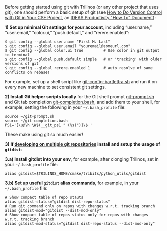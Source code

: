 Before getting started using git with Trilinos (or any other project that uses git), one should perform a basic setup of git (see [How to Do Version Control with Git in Your CSE Project](http://ideas-productivity.org/wordpress/wp-content/uploads/2015/04/IDEAS-VCHowToVersionControlwithGit-V0.2.pdf), an [IDEAS Productivity "How To" Document](https://ideas-productivity.org/resources/howtos/)):

**1) Set up minimal Git settings for your account**, including “user.name,” “user.email,” “color.ui,” “push.default,” and “rerere.enabled”:

```
$ git config --global user.name "First M. Last"
$ git config --global user.email "youremail@someurl.com"
$ git config --global color.ui true         # Use color in git output to terminal
$ git config --global push.default simple   # or 'tracking' with older versions of git
$ git config --global rerere.enabled 1      # auto resolve of same conflicts on rebase!
```
For example, set up a shell script like [git-config-bartlettra.sh](https://github.com/trilinos/Trilinos/blob/master/sampleScripts/git-profiles/git-config-bartlettra.sh) and run it on every new machine to set consistent git settings.

**2) Install Git helper scripts locally** for the Git shell prompt [git-prompt.sh](https://raw.github.com/git/git/master/contrib/completion/git-prompt.sh) and Git tab completion [git-completion.bash](https://raw.github.com/git/git/master/contrib/completion/git-completion.bash), and add them to your shell, for example, setting the following in your `~/.bash_profile` file:

```
source ~/git-prompt.sh
source ~/git-completion.bash
PS1='[\u@\h \W$(__git_ps1 " (%s)")]\$ '
```

These make using git so much easier!

**3) If [developing on multiple git repositories](???) install and setup the usage of `gitdist`**:

**3.a) Install gitdist into your env**, for example, after clonging Trilinos, set in your `~/.bash_profile` file:

```
alias gitdist=$TRILINOS_HOME/cmake/tribits/python_utils/gitdist
```

**3.b) Set up useful `gitdist` alias commands**, for example, in your `~/.bash_profile` file:

```
# Show compact table of repo stauts
alias gitdist-status="gitdist dist-repo-status"
# Run git command only on repos with changes w.r.t. tracking branch
alias gitdist-mod="gitdist --dist-mod-only"`
# Show compact table of repos status only for repos with changes w.r.t. tracking branch
alias gitdist-mod-status="gitdist dist-repo-status --dist-mod-only"
```

